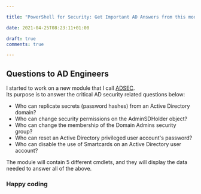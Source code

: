 ```yaml
--- 

title: "PowerShell for Security: Get Important AD Answers from this module" 

date: 2021-04-25T08:23:11+01:00 

draft: true
comments: true

--- 
```

## Questions to AD Engineers

I started to work on a new module that I call [ADSEC](https://github.com/ehmiiz/PowerShell/tree/master/ADSEC).  
Its purpose is to answer the critical AD security related questions below:  

* Who can replicate secrets (password hashes) from an Active Directory domain?  
* Who can change security permissions on the AdminSDHolder object?  
* Who can change the membership of the Domain Admins security group?  
* Who can reset an Active Directory privileged user account's password?  
* Who can disable the use of Smartcards on an Active Directory user account?  

The module will contain 5 different cmdlets, and they will display the data needed to answer all of the above.

### Happy coding
